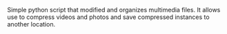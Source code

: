 Simple python script that modified and organizes multimedia files.
It allows use to compress videos and photos and save compressed instances to another location. 

